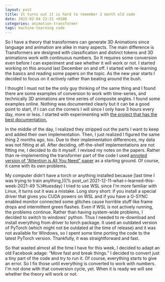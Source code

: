 ```yaml
---
layout: post
title: It turns out it is hard to remember 2 month old code
date: 2022-02-04 22:21 +0100
categories: animation-transformer
tags: machine-learning code
---
```

So I have a theory that transformers can generate 3D Animations since language and animation are alike in many aspects. The main difference is Transformers are designed with classification and distinct tokens and 3D animations work with continuous numbers. So It requires some conversion even before I can experiment and see whether it will work or not. I started working on this around last December on and off. I started with re-learning the basics and reading some papers on the topic. As the new year starts I decided to focus on it actively rather than beating around the bush.

I thought I must not be the only guy thinking of the same thing and I found there are some examples of conversion to work with time-series, and technically 3D animations are time series of composite angles. I found some examples online. Nothing was documented clearly but it can be a good point to start, if I can cut the corners I will since I only have 3 hours every day, more or less. I started with experimenting with [the project that has the best documentation.](https://github.com/maxjcohen/transformer)

In the middle of the day, I realized they stripped out the parts I want to keep and added their own implementation. Then, I just realized I figured the same thing 2 months ago, too. Due to their implementation differences, my data was not fitting at all. After deciding, off-the-shelf implementations are not fitting me, I decided to do it myself. I revised my notes on the papers. Rather than re-implementing the transformer part of the code I used [annoted version of "Attention is All You Need" paper](http://nlp.seas.harvard.edu/2018/04/03/attention.html) as a starting ground. Of course, it came with its own problems.

My computer didn't have a torch or anything installed because [last time I was trying to train anything,]({% post_url 2021-12-11-what-i-learned-this-week-2021-49 %}#tuesday) I tried to use WSL since I'm more familiar with Linux, it turns out it was a mistake. Long story short: if you install a special driver that gives you CUDA powers on WSL and if you have a G-SYNC enabled monitor connected some glitches cause horrible stuff like frame drops and intermittent green flashes. Even if WSL is not actively running, the problems continue. Rather than having system-wide problems, I decided to switch to windows' python. Thus I needed to re-download and install everything from driver to torch package. It used an outdated version of PyTorch (which might not be outdated at the time of release) and it was not available for Windows, so I spent some time porting the code to the latest PyTorch version. Thankfully, it was straightforward and fast.

So that wasted almost all the time I have for this week, I decided to adapt an old Facebook adage: “Move fast and break things.” I decided to convert just a tiny part of the code and try to run it. Of course, everything starts to give an error. So I fix those until everything is converted to work with numbers. I'm not done with that conversion cycle, yet. When it is ready we will see whether the theory will work or not.